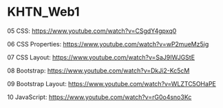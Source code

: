 # KHTN_Web1

05 CSS: https://www.youtube.com/watch?v=CSgdY4gpxq0

06 CSS Properties: https://www.youtube.com/watch?v=wP2mueMz5ig

07 CSS Layout: https://www.youtube.com/watch?v=SaJ9IWJGStE

08 Bootstrap: https://www.youtube.com/watch?v=DkJi2-Kc5cM

09 Bootstrap Layout: https://www.youtube.com/watch?v=WLZTC5OHaPE

10 JavaScript: https://www.youtube.com/watch?v=rG0o4sno3Kc
